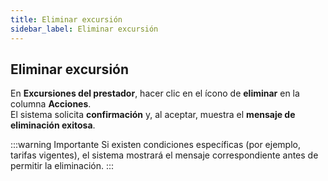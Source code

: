 ```yaml
---
title: Eliminar excursión
sidebar_label: Eliminar excursión
---
```


## Eliminar excursión
En **Excursiones del prestador**, hacer clic en el ícono de **eliminar** en la columna **Acciones**.  
El sistema solicita **confirmación** y, al aceptar, muestra el **mensaje de eliminación exitosa**.

:::warning Importante
Si existen condiciones específicas (por ejemplo, tarifas vigentes), el sistema mostrará el mensaje correspondiente antes de permitir la eliminación.
:::
